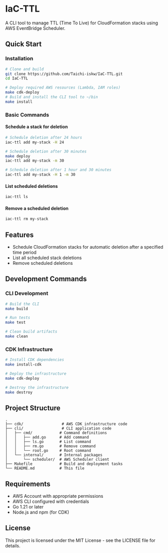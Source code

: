 # IaC-TTL

A CLI tool to manage TTL (Time To Live) for CloudFormation stacks using AWS EventBridge Scheduler.

## Quick Start

### Installation

```bash
# Clone and build
git clone https://github.com/Taichi-iskw/IaC-TTL.git
cd IaC-TTL

# Deploy required AWS resources (Lambda, IAM roles)
make cdk-deploy
# Build and install the CLI tool to ~/bin
make install
```

### Basic Commands

#### Schedule a stack for deletion

```bash
# Schedule deletion after 24 hours
iac-ttl add my-stack -H 24

# Schedule deletion after 30 minutes
make deploy
iac-ttl add my-stack -m 30

# Schedule deletion after 1 hour and 30 minutes
iac-ttl add my-stack -H 1 -m 30
```

#### List scheduled deletions

```bash
iac-ttl ls
```

#### Remove a scheduled deletion

```bash
iac-ttl rm my-stack
```

## Features

- Schedule CloudFormation stacks for automatic deletion after a specified time period
- List all scheduled stack deletions
- Remove scheduled deletions

## Development Commands

### CLI Development

```bash
# Build the CLI
make build

# Run tests
make test

# Clean build artifacts
make clean
```

### CDK Infrastructure

```bash
# Install CDK dependencies
make install-cdk

# Deploy the infrastructure
make cdk-deploy

# Destroy the infrastructure
make destroy
```

## Project Structure

```
.
├── cdk/                 # AWS CDK infrastructure code
├── cli/                 # CLI application code
│   ├── cmd/            # Command definitions
│   │   ├── add.go      # Add command
│   │   ├── ls.go       # List command
│   │   ├── rm.go       # Remove command
│   │   └── root.go     # Root command
│   └── internal/       # Internal packages
│       └── scheduler/  # AWS Scheduler client
├── Makefile            # Build and deployment tasks
└── README.md           # This file
```

## Requirements

- AWS Account with appropriate permissions
- AWS CLI configured with credentials
- Go 1.21 or later
- Node.js and npm (for CDK)

## License

This project is licensed under the MIT License - see the LICENSE file for details.
